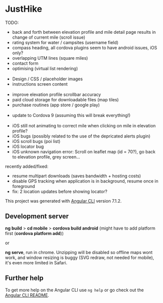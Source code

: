# JustHike

TODO:

- back and forth between elevation profile and mile detail page results in change of current mile (scroll issue)
- rating system for water / campsites (username field)
- compass heading, all cordova plugins seem to have android issues, iOS only?
- overlapping UTM lines (square miles)
- contact form
- optimising (virtual list rendering)
<br/><br/>
- Design / CSS / placeholder images
- instructions screen content
<br/><br/>
- improve elevation profile scrollbar accuracy
- paid cloud storage for downloadable files (map tiles)
- purchase routines (app store / google play)
<br/><br/>
- update to Cordova 9 (assuming this will break everything!)
<br/><br/>
- iOS still not animating to correct mile when clicking on mile in elevation profile?
- iOS bugs (possibly related to the use of the depricated alerts plugin)
- iOS scroll bugs (poi list)
- iOS locator bug
- iOS unknown navigation error: Scroll on leaflet map (id = 70?), go back to elevation profile, grey screen...

recently added/fixed:
- resume multipart downloads (saves bandwidth + hosting costs)
- disable GPS tracking when application is in background, resume once in foreground
- fix: 2 location updates before showing locator?


This project was generated with [Angular CLI](https://github.com/angular/angular-cli) version 7.1.2.

## Development server


<b>ng build</b> > <b>cd mobile</b> > <b>cordova build android</b> (might have to add platform first (<b>cordova platform add</b>))

or

<b>ng serve</b>, run in chrome. Unzipping will be disabled so offline maps wont work, and window resizing is buggy (SVG redraw, not needed for mobile), it's even more limited in Safari.

## Further help

To get more help on the Angular CLI use `ng help` or go check out the [Angular CLI README](https://github.com/angular/angular-cli/blob/master/README.md).
